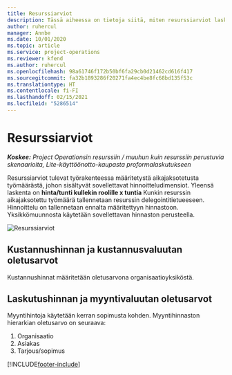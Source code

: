 ```yaml
---
title: Resurssiarviot
description: Tässä aiheessa on tietoja siitä, miten resurssiarviot lasketaan Project Operationsissa.
author: ruhercul
manager: Annbe
ms.date: 10/01/2020
ms.topic: article
ms.service: project-operations
ms.reviewer: kfend
ms.author: ruhercul
ms.openlocfilehash: 98a61746f172b50bf6fa29cb0d21462cd616f417
ms.sourcegitcommit: fa32b1893286f20271fa4ec4be8fc68bd135f53c
ms.translationtype: HT
ms.contentlocale: fi-FI
ms.lasthandoff: 02/15/2021
ms.locfileid: "5286514"
---
```

# <a name="resource-estimates"></a>Resurssiarviot

_**Koskee:** Project Operationsin resurssiin / muuhun kuin resurssiin perustuvia skenaarioita, Lite-käyttöönotto-kaupasta proformalaskutukseen_

Resurssiarviot tulevat työrakenteessa määritetystä aikajaksotetusta työmäärästä, johon sisältyvät sovellettavat hinnoitteludimensiot. Yleensä laskenta on **hinta/tunti kullekin roolille x tuntia** Kunkin resurssin aikajaksotettu työmäärä tallennetaan resurssin delegointitietueeseen. Hinnoittelu on tallennetaan ennalta määritettyyn hinnastoon. Yksikkömuunnosta käytetään sovellettavan hinnaston perusteella.

![Resurssiarviot](./media/navigation12.png)

## <a name="default-cost-price-and-cost-currency"></a>Kustannushinnan ja kustannusvaluutan oletusarvot

Kustannushinnat määritetään oletusarvona organisaatioyksiköstä.

## <a name="default-bill-rate-and-sales-currency"></a>Laskutushinnan ja myyntivaluutan oletusarvot

Myyntihintoja käytetään kerran sopimusta kohden. Myyntihinnaston hierarkian oletusarvo on seuraava:

1. Organisaatio
2. Asiakas
3. Tarjous/sopimus


[!INCLUDE[footer-include](../includes/footer-banner.md)]